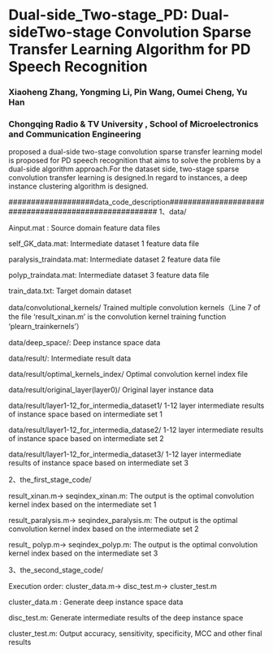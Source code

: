# Dual-side_Two-stage_PD: Dual-sideTwo-stage Convolution Sparse Transfer Learning Algorithm for PD Speech Recognition
### Xiaoheng Zhang, Yongming Li, Pin Wang, Oumei Cheng, Yu Han
### Chongqing Radio & TV University , School of Microelectronics and Communication Engineering
  proposed a dual-side two-stage convolution sparse transfer learning model is proposed for PD speech recognition that aims to solve the problems by a dual-side algorithm approach.For the dataset side, two-stage sparse convolution transfer learning is designed.In regard to instances, a deep instance clustering algorithm is designed.

###################data_code_description######################################################
1、data/

Ainput.mat :  Source domain feature data files

self_GK_data.mat:  Intermediate dataset 1 feature data file

paralysis_traindata.mat:  Intermediate dataset 2 feature data file

polyp_traindata.mat:  Intermediate dataset 3 feature data file

train_data.txt:   Target domain dataset

data/convolutional_kernels/  Trained multiple convolution kernels（Line 7 of the file ‘result_xinan.m’ is the convolution kernel training function ‘plearn_trainkernels’）

data/deep_space/:  Deep instance space data

data/result/:   Intermediate result data

data/result/optimal_kernels_index/  Optimal convolution kernel index file

data/result/original_layer(layer0)/  Original layer instance data

data/result/layer1-12_for_intermedia_dataset1/  1-12 layer intermediate results of instance space based on intermediate set 1

data/result/layer1-12_for_intermedia_datase2/  1-12 layer intermediate results of instance space based on intermediate set 2

data/result/layer1-12_for_intermedia_dataset3/  1-12 layer intermediate results of instance space based on intermediate set 3


2、the_first_stage_code/ 

result_xinan.m-> seqindex_xinan.m:  The output is the optimal convolution kernel index based on the intermediate set 1

result_paralysis.m-> seqindex_paralysis.m: The output is the optimal convolution kernel index based on the intermediate set 2

result_ polyp.m-> seqindex_polyp.m: The output is the optimal convolution kernel index based on the intermediate set 3



3、the_second_stage_code/ 

Execution order:   cluster_data.m-> disc_test.m-> cluster_test.m

cluster_data.m :    Generate deep instance space data

disc_test.m:       Generate intermediate results of the deep instance space

cluster_test.m:     Output accuracy, sensitivity, specificity, MCC and other final results

